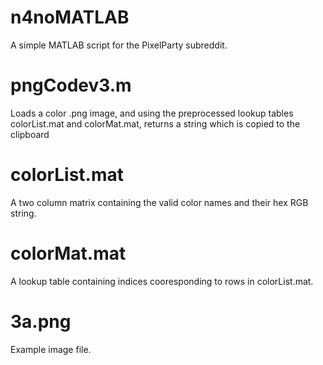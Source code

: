 # n4noMATLAB

A simple MATLAB script for the PixelParty subreddit.

# pngCodev3.m
Loads a color .png image, and using the preprocessed lookup tables colorList.mat and colorMat.mat, returns a string which is copied to the clipboard

# colorList.mat
A two column matrix containing the valid color names and their hex RGB string.

# colorMat.mat
A lookup table containing indices cooresponding to rows in colorList.mat.

# 3a.png
Example image file.
